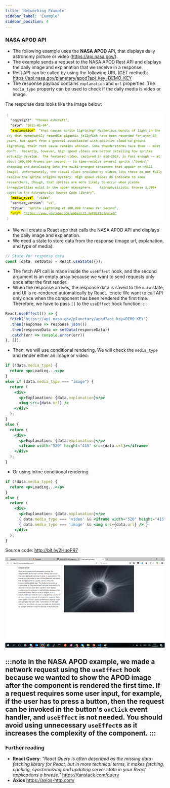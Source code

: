 ```yaml
---
title: 'Networking Example'
sidebar_label: 'Example'
sidebar_position: 4
---
```

### NASA APOD API
- The following example uses the **NASA APOD** API, that displays daily astronomy picture or video (https://api.nasa.gov/).
- The example sends a request to the NASA APOD Rest API and displays the daily image and explanation that we receive in a response.
- Rest API can be called by using the following URL (GET method):
https://api.nasa.gov/planetary/apod?api_key=DEMO_KEY
- The response payload contains `explanation` and `url` properties. The `media_type` property can be used to check if the daily media is video or image.

The response data looks like the image below:

![Nasa API response](./img/nasa1.png)

- We will create a React app that calls the NASA APOD API and displays the daily image and explanation.
- We need a state to store data from the response (image url, explanation, and type of media).
```js
// State for response data
const [data, setData] = React.useState({});
```

- The fetch API call is made inside the `useEffect` hook, and the second argument is an empty array because we want to send requests only once after the first render.
- When the response arrives, the response data is saved to the `data` state, and UI is re-rendered automatically by React.
:::note
We want to call API only once when the component has been rendered the first time. Therefore, we have to pass `[]` to the `useEffect` hook function:
:::
```js
React.useEffect(() => {
  fetch('https://api.nasa.gov/planetary/apod?api_key=DEMO_KEY')
  .then(response => response.json())
  .then(responseData => setData(responseData))
  .catch(err => console.error(err))
}, []);
```
- Then, we will use conditional rendering. We will check the `media_type` and render either an image or video:
```jsx
if (!data.media_type) {
  return <p>Loading...</p>
}
else if (data.media_type === "image") {
  return (
    <div>
      <p>Explanation: {data.explanation}</p>
      <img src={data.url} />
    </div>
  );
}
else {
  return (
    <div>
      <p>Explanation: {data.explanation}</p>
      <iframe width="520" height="415" src={data.url}></iframe>
    </div>
  );
}
```
- Or using inline conditional rendering
```jsx
if (!data.media_type) {
  return <p>Loading...</p>
}
else {
  return (
    <div>
      <p>Explanation: {data.explanation}</p>
      { data.media_type === 'video' && <iframe width="520" height="415" src={data.url}></iframe> }          
      { data.media_type === 'image' && <img src={data.url} /> }
    </div>
  );
}
```
Source code: http://bit.ly/2HuoPR7 

![Nasa API example](./img/nasa2.png)

:::note
In the NASA APOD example, we made a network request using the `useEffect` hook because we wanted to show the APOD image after the component is rendered the first time. If a request requires some user input, for example, if the user has to press a button, then the request can be invoked in the button's `onClick` event handler, and `useEffect` is not needed. You should avoid using unnecessary `useEffect`s as it increases the complexity of the component.
:::
---
### Further reading
- **React Query**: *"React Query is often described as the missing data-fetching library for React, but in more technical terms, it makes fetching, caching, synchronizing and updating server state in your React applications a breeze."* 
https://tanstack.com/query
- **Axios** https://axios-http.com/